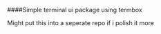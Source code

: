 ####Simple terminal ui package using termbox

Might put this into a seperate repo if i polish it more